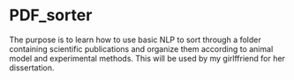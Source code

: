 # PDF_sorter
The purpose is to learn how to use basic NLP to sort through a folder containing scientific publications and organize them according to animal model and experimental methods. This will be used by my girlffriend for her dissertation.
